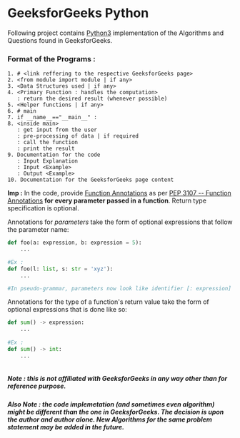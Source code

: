 # GeeksforGeeks Python
Following project contains [Python3](https://docs.python.org/3/) implementation of the Algorithms and Questions found in GeeksforGeeks.

### Format of the Programs :
```
1. # <link reffering to the respective GeeksforGeeks page>
2. <from module import module | if any>
3. <Data Structures used | if any>
4. <Primary Function : handles the computation> 
   : return the desired result (whenever possible)
5. <Helper functions | if any>
6. # main
7. if __name__=="__main__" :
8. <inside main> 
   : get input from the user 
   : pre-processing of data | if required 
   : call the function 
   : print the result
9. Documentation for the code 
   : Input Explanation 
   : Input <Example>
   : Output <Example>
10. Documentation for the GeeksforGeeks page content
```

**Imp :** In the code, provide [Function Annotations](https://www.python.org/dev/peps/pep-3107/) as per [PEP 3107 -- Function Annotations](https://www.python.org/dev/peps/pep-3107/) **for every parameter passed in a function**. Return type specification is optional.

Annotations for *parameters* take the form of optional expressions that follow the parameter name:

```python
def foo(a: expression, b: expression = 5):
    ...

#Ex : 
def foo(l: list, s: str = 'xyz'):
    ...

#In pseudo-grammar, parameters now look like identifier [: expression] [= expression]
```

Annotations for the type of a function's return value take the form of optional expressions that is done like so:

```python
def sum() -> expression:
    ...
    
#Ex :
def sum() -> int:
    ...
    
```


##### **Note** : this is not affiliated with GeeksforGeeks in any way other than for reference purpose.

##### **Also Note** : the code implemetation (and sometimes even algorithm) might be different than the one in GeeksforGeeks. The decision is upon the author and author alone. New Algorithms for the same problem statement may be added in the future.